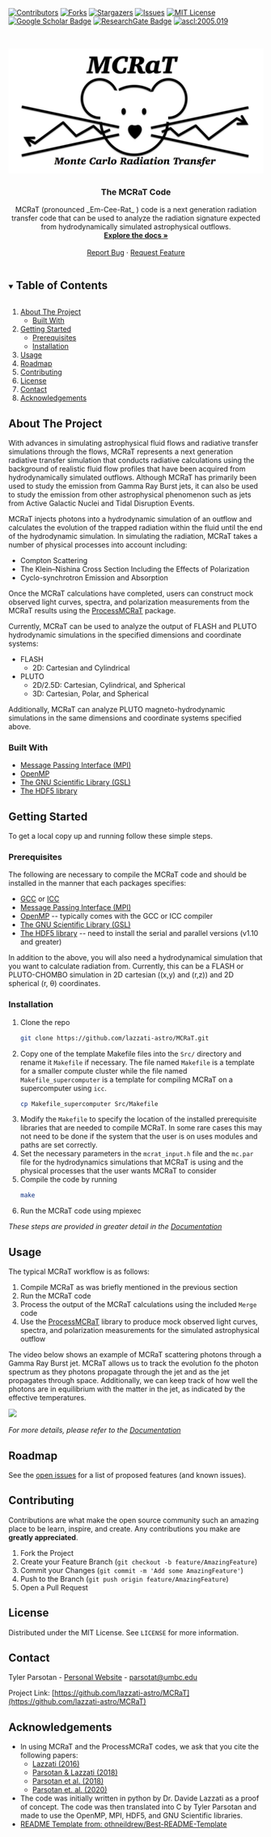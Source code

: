 <!--
*** Thanks for checking out the Best-README-Template. If you have a suggestion
*** that would make this better, please fork the repo and create a pull request
*** or simply open an issue with the tag "enhancement".
*** Thanks again! Now go create something AMAZING! :D
***
***
***
*** To avoid retyping too much info. Do a search and replace for the following:
*** lazzati-astro, MCRaT, twitter_handle, email, project_title, project_description
-->



<!-- PROJECT SHIELDS -->
<!--
*** I'm using markdown "reference style" links for readability.
*** Reference links are enclosed in brackets [ ] instead of parentheses ( ).
*** See the bottom of this document for the declaration of the reference variables
*** for contributors-url, forks-url, etc. This is an optional, concise syntax you may use.
*** https://www.markdownguide.org/basic-syntax/#reference-style-links
-->
[![Contributors][contributors-shield]][contributors-url]
[![Forks][forks-shield]][forks-url]
[![Stargazers][stars-shield]][stars-url]
[![Issues][issues-shield]][issues-url]
[![MIT License][license-shield]][license-url]  
[![Google Scholar Badge](https://img.shields.io/badge/Google-Scholar-lightgrey)](https://scholar.google.com/citations?user=cIxaj3MAAAAJ&hl=en)
[![ResearchGate Badge](https://img.shields.io/badge/Research-Gate-9cf)](https://www.researchgate.net/profile/Tyler-Parsotan)
<a href="https://ascl.net/2005.019"><img src="https://img.shields.io/badge/ascl-2005.019-blue.svg?colorB=262255" alt="ascl:2005.019" /></a>


<!-- PROJECT LOGO -->
<br />
<p align="center">
  <a href="https://github.com/lazzati-astro/MCRaT">
    <img src="Doc/MCRaT_Logo.jpg" alt="Logo">
  </a>

  <h3 align="center">The MCRaT Code</h3>

  <p align="center">
    MCRaT (pronounced _Em-Cee-Rat_ ) code is a next generation radiation transfer code that can be used to analyze the radiation signature expected from hydrodynamically simulated astrophysical outflows. 
    <br />
    <a href="https://github.com/lazzati-astro/MCRaT/tree/master/Doc"><strong>Explore the docs »</strong></a>
    <br />
    <br />
    <!-- <a href="https://github.com/lazzati-astro/MCRaT">View Demo</a>
    · -->
    <a href="https://github.com/lazzati-astro/MCRaT/issues">Report Bug</a>
    ·
    <a href="https://github.com/lazzati-astro/MCRaT/issues">Request Feature</a>
  </p>
</p>



<!-- TABLE OF CONTENTS -->
<details open="open">
  <summary><h2 style="display: inline-block">Table of Contents</h2></summary>
  <ol>
    <li>
      <a href="#about-the-project">About The Project</a>
      <ul>
        <li><a href="#built-with">Built With</a></li>
      </ul>
    </li>
    <li>
      <a href="#getting-started">Getting Started</a>
      <ul>
        <li><a href="#prerequisites">Prerequisites</a></li>
        <li><a href="#installation">Installation</a></li>
      </ul>
    </li>
    <li><a href="#usage">Usage</a></li>
    <li><a href="#roadmap">Roadmap</a></li>
    <li><a href="#contributing">Contributing</a></li>
    <li><a href="#license">License</a></li>
    <li><a href="#contact">Contact</a></li>
    <li><a href="#acknowledgements">Acknowledgements</a></li>
  </ol>
</details>



<!-- ABOUT THE PROJECT -->
## About The Project

<!-- [![Product Name Screen Shot][product-screenshot]](https://example.com) -->

With advances in simulating astrophysical fluid flows and radiative transfer simulations through the flows, MCRaT represents a next generation radiative transfer simulation that conducts radiative calculations using the background of realistic fluid flow profiles that have been acquired from hydrodynamically simulated outflows. Although MCRaT has primarily been used to study the emission from Gamma Ray Burst jets, it can also be used to study the emission from other astrophysical phenomenon such as jets from Active Galactic Nuclei and Tidal Disruption Events.

MCRaT injects photons into a hydrodynamic simulation of an outflow and calculates the evolution of the trapped radiation within the fluid until the end of the hydrodynamic simulation.  In simulating the radiation, MCRaT takes  a number of physical processes into account including:
* Compton Scattering 
* The Klein–Nishina Cross Section Including the Effects of Polarization
* Cyclo-synchrotron Emission and Absorption

Once the MCRaT calculations have completed, users can construct mock observed light curves, spectra, and polarization measurements from the MCRaT results using the [ProcessMCRaT](https://github.com/parsotat/ProcessMCRaT) package. 

Currently, MCRaT can be used to analyze the output of FLASH and PLUTO hydrodynamic simulations in the specified dimensions and coordinate systems:
* FLASH
  - 2D: Cartesian and Cylindrical 
* PLUTO
  - 2D/2.5D: Cartesian, Cylindrical, and Spherical
  - 3D: Cartesian, Polar, and Spherical
  
Additionally, MCRaT can analyze PLUTO magneto-hydrodynamic simulations in the same dimensions and coordinate systems specified above.

### Built With

* [Message Passing Interface (MPI)](http://www.open-mpi.org/)
* [OpenMP](https://www.openmp.org//)
* [The GNU Scientific Library (GSL)](https://www.gnu.org/software/gsl/)
* [The HDF5 library](https://www.hdfgroup.org/solutions/hdf5/)



<!-- GETTING STARTED -->
## Getting Started

To get a local copy up and running follow these simple steps.

### Prerequisites

The following are necessary to compile the MCRaT code and should be installed in the manner that each packages specifies:
* [GCC](https://gcc.gnu.org/) or [ICC](https://software.intel.com/en-us/c-compilers) 
* [Message Passing Interface (MPI)](http://www.open-mpi.org/)
* [OpenMP](https://www.openmp.org//)  -- typically comes with the GCC or ICC compiler
* [The GNU Scientific Library (GSL)](https://www.gnu.org/software/gsl/)
* [The HDF5 library](https://www.hdfgroup.org/solutions/hdf5/) -- need to install the serial and parallel versions (v1.10 and greater)

In addition to the above, you will also need a hydrodynamical simulation that you want to calculate radiation from. Currently, this can be a FLASH or PLUTO-CHOMBO simulation in 2D cartesian ((x,y) and (r,z)) and 2D spherical (r, &theta;) coordinates.


### Installation

1. Clone the repo
   ```sh
   git clone https://github.com/lazzati-astro/MCRaT.git
   ```
2. Copy one of the template Makefile files into the `Src/` directory and rename it `Makefile` if necessary. The file named `Makefile` is a template for a smaller compute cluster while the file named `Makefile_supercomputer` is a template for compiling MCRaT on a supercomputer using `icc`.
   ```sh
   cp Makefile_supercomputer Src/Makefile 
   ```
3. Modify the `Makefile` to specify the location of the installed prerequisite libraries that are needed to compile MCRaT. In some rare cases this may not need to be done if the system that the user is on uses modules and paths are set correctly.
4. Set the necessary parameters in the `mcrat_input.h` file and the `mc.par` file for the hydrodynamics simulations that MCRaT is using and the physical processes that the user wants MCRaT to consider
5. Compile the code by running
    ```sh
    make 
    ```
6. Run the MCRaT code using mpiexec 

_These steps are provided in greater detail in the  [Documentation](https://github.com/lazzati-astro/MCRaT/tree/master/Doc)_


<!-- USAGE EXAMPLES -->
## Usage

The typical MCRaT workflow is as follows:

1. Compile MCRaT as was briefly mentioned in the previous section
2. Run the MCRaT code 
3. Process the output of the MCRaT calculations using the included `Merge` code
4. Use the [ProcessMCRaT](https://github.com/parsotat/ProcessMCRaT) library to produce mock observed light curves, spectra, and polarization measurements for the simulated astrophysical outflow

The video below shows an example of MCRaT scattering photons through a Gamma Ray Burst jet. MCRaT allows us to track the evolution fo the photon spectrum as they photons propagate through the jet and as the jet propagates through space. Additionally, we can keep track of how well the photons are in equilibrium with the matter in the jet, as indicated by the effective temperatures.  

[![](https://img.youtube.com/vi/pjkAyGUsJro/0.jpg)](https://www.youtube.com/watch?v=pjkAyGUsJro)

_For more details, please refer to the [Documentation](https://github.com/lazzati-astro/MCRaT/tree/master/Doc)_



<!-- ROADMAP -->
## Roadmap

See the [open issues](https://github.com/lazzati-astro/MCRaT/issues) for a list of proposed features (and known issues).



<!-- CONTRIBUTING -->
## Contributing

Contributions are what make the open source community such an amazing place to be learn, inspire, and create. Any contributions you make are **greatly appreciated**.

1. Fork the Project
2. Create your Feature Branch (`git checkout -b feature/AmazingFeature`)
3. Commit your Changes (`git commit -m 'Add some AmazingFeature'`)
4. Push to the Branch (`git push origin feature/AmazingFeature`)
5. Open a Pull Request



<!-- LICENSE -->
## License

Distributed under the MIT License. See `LICENSE` for more information.



<!-- CONTACT -->
## Contact

Tyler Parsotan - [Personal Website](https://asd.gsfc.nasa.gov/Tyler.Parsotan/) - parsotat@umbc.edu

Project Link: [https://github.com/lazzati-astro/MCRaT](https://github.com/lazzati-astro/MCRaT)



<!-- ACKNOWLEDGEMENTS -->
## Acknowledgements

* In using MCRaT and the ProcessMCRaT codes, we ask that you cite the following papers: 
    * [Lazzati (2016)](https://doi.org/10.3847/0004-637X/829/2/76)
    * [Parsotan & Lazzati (2018)](https://doi.org/10.3847/1538-4357/aaa087)
    * [Parsotan et al. (2018)](https://doi.org/10.3847/1538-4357/aaeed1)
    * [Parsotan et. al. (2020)](https://doi.org/10.3847/1538-4357/ab910f)
* The code was initially written in python by Dr. Davide Lazzati as a proof of concept. The code was then translated into C by Tyler Parsotan and made to use the OpenMP, MPI, HDF5, and GNU Scientific libraries.
* [README Template from: othneildrew/Best-README-Template](https://github.com/othneildrew/Best-README-Template)





<!-- MARKDOWN LINKS & IMAGES -->
<!-- https://www.markdownguide.org/basic-syntax/#reference-style-links -->
[contributors-shield]: https://img.shields.io/github/contributors/lazzati-astro/MCRaT.svg?style=for-the-badge
[contributors-url]: https://github.com/lazzati-astro/MCRaT/graphs/contributors
[forks-shield]: https://img.shields.io/github/forks/lazzati-astro/MCRaT.svg?style=for-the-badge
[forks-url]: https://github.com/lazzati-astro/MCRaT/network/members
[stars-shield]: https://img.shields.io/github/stars/lazzati-astro/MCRaT.svg?style=for-the-badge
[stars-url]: https://github.com/lazzati-astro/MCRaT/stargazers
[issues-shield]: https://img.shields.io/github/issues/lazzati-astro/MCRaT.svg?style=for-the-badge
[issues-url]: https://github.com/lazzati-astro/MCRaT/issues
[license-shield]: https://img.shields.io/github/license/lazzati-astro/MCRaT.svg?style=for-the-badge
 [license-url]: https://github.com/lazzati-astro/MCRaT/blob/master/LICENSE
<!-- [linkedin-shield]: https://img.shields.io/badge/-LinkedIn-black.svg?style=for-the-badge&logo=linkedin&colorB=555 
[linkedin-url]: https://linkedin.com/in/lazzati-astro -->
